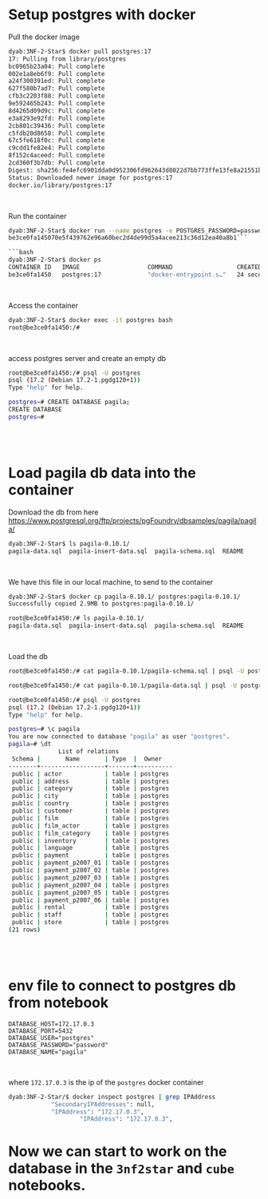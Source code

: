 # Setup postgres with docker
Pull the docker image
```bash
dyab:3NF-2-Star$ docker pull postgres:17
17: Pulling from library/postgres
bc0965b23a04: Pull complete 
002e1a8eb6f9: Pull complete 
a24f300391ed: Pull complete 
627f580b7ad7: Pull complete 
cfb3c2203f88: Pull complete 
9e592465b243: Pull complete 
8d4265d09d9c: Pull complete 
e3a8293e92fd: Pull complete 
2cb801c39436: Pull complete 
c5fdb20d8658: Pull complete 
67c5fe618f0c: Pull complete 
c9cdd1fe82e4: Pull complete 
8f152c4aceed: Pull complete 
2cd360f3b7db: Pull complete 
Digest: sha256:fe4efc6901dda0d952306fd962643d8022d7bb773ffe13fe8a21551b9276e50c
Status: Downloaded newer image for postgres:17
docker.io/library/postgres:17
```

<br/>

Run the container
```bash
dyab:3NF-2-Star$ docker run --name postgres -e POSTGRES_PASSWORD=password -p 5432:5432 -d postgres:17
be3ce0fa145070e5f439762e96a60bec2d4de99d5a4acee213c36d12ea40a8b1```

```bash
dyab:3NF-2-Star$ docker ps
CONTAINER ID   IMAGE                   COMMAND                  CREATED          STATUS                 PORTS                                       NAMES
be3ce0fa1450   postgres:17             "docker-entrypoint.s…"   24 seconds ago   Up 20 seconds          0.0.0.0:5432->5432/tcp, :::5432->5432/tcp   postgres
```


<br/>

Access the container
```bash
dyab:3NF-2-Star$ docker exec -it postgres bash
root@be3ce0fa1450:/# 
```

<br/>

access postgres server and create an empty db
```bash
root@be3ce0fa1450:/# psql -U postgres
psql (17.2 (Debian 17.2-1.pgdg120+1))
Type "help" for help.

postgres=# CREATE DATABASE pagila;
CREATE DATABASE
postgres=# 
```

<br/>
<br/>

# Load pagila db data into the container 
Download the db from here https://www.postgresql.org/ftp/projects/pgFoundry/dbsamples/pagila/pagila/

```bash
dyab:3NF-2-Star$ ls pagila-0.10.1/
pagila-data.sql  pagila-insert-data.sql  pagila-schema.sql  README
```

<br/>

We have this file in our local machine, to send to the container
```bash
dyab:3NF-2-Star$ docker cp pagila-0.10.1/ postgres:pagila-0.10.1/
Successfully copied 2.9MB to postgres:pagila-0.10.1/
```

```bash
root@be3ce0fa1450:/# ls pagila-0.10.1/
pagila-data.sql  pagila-insert-data.sql  pagila-schema.sql  README
```

<br/>

Load the db
```bash
root@be3ce0fa1450:/# cat pagila-0.10.1/pagila-schema.sql | psql -U postgres -d pagila

root@be3ce0fa1450:/# cat pagila-0.10.1/pagila-data.sql | psql -U postgres -d pagila
```

```bash
root@be3ce0fa1450:/# psql -U postgres
psql (17.2 (Debian 17.2-1.pgdg120+1))
Type "help" for help.

postgres=# \c pagila
You are now connected to database "pagila" as user "postgres".
pagila=# \dt
              List of relations
 Schema |       Name       | Type  |  Owner   
--------+------------------+-------+----------
 public | actor            | table | postgres
 public | address          | table | postgres
 public | category         | table | postgres
 public | city             | table | postgres
 public | country          | table | postgres
 public | customer         | table | postgres
 public | film             | table | postgres
 public | film_actor       | table | postgres
 public | film_category    | table | postgres
 public | inventory        | table | postgres
 public | language         | table | postgres
 public | payment          | table | postgres
 public | payment_p2007_01 | table | postgres
 public | payment_p2007_02 | table | postgres
 public | payment_p2007_03 | table | postgres
 public | payment_p2007_04 | table | postgres
 public | payment_p2007_05 | table | postgres
 public | payment_p2007_06 | table | postgres
 public | rental           | table | postgres
 public | staff            | table | postgres
 public | store            | table | postgres
(21 rows)
```

<br/>
<br/>

# env file to connect to postgres db from notebook

```
DATABASE_HOST=172.17.0.3
DATABASE_PORT=5432
DATABASE_USER="postgres"
DATABASE_PASSWORD="password"
DATABASE_NAME="pagila"
```

<br/>

where `172.17.0.3` is the ip of the `postgres` docker container 
```bash
dyab:3NF-2-Star/$ docker inspect postgres | grep IPAddress
            "SecondaryIPAddresses": null,
            "IPAddress": "172.17.0.3",
                    "IPAddress": "172.17.0.3",
```


# Now we can start to work on the database in the `3nf2star` and `cube` notebooks. 
